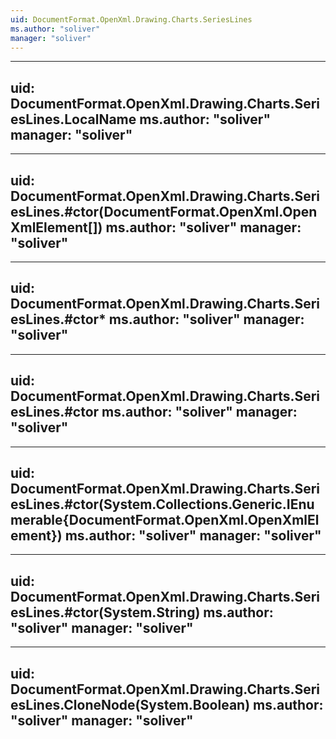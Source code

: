 ```yaml
---
uid: DocumentFormat.OpenXml.Drawing.Charts.SeriesLines
ms.author: "soliver"
manager: "soliver"
---
```


---
uid: DocumentFormat.OpenXml.Drawing.Charts.SeriesLines.LocalName
ms.author: "soliver"
manager: "soliver"
---

---
uid: DocumentFormat.OpenXml.Drawing.Charts.SeriesLines.#ctor(DocumentFormat.OpenXml.OpenXmlElement[])
ms.author: "soliver"
manager: "soliver"
---

---
uid: DocumentFormat.OpenXml.Drawing.Charts.SeriesLines.#ctor*
ms.author: "soliver"
manager: "soliver"
---

---
uid: DocumentFormat.OpenXml.Drawing.Charts.SeriesLines.#ctor
ms.author: "soliver"
manager: "soliver"
---

---
uid: DocumentFormat.OpenXml.Drawing.Charts.SeriesLines.#ctor(System.Collections.Generic.IEnumerable{DocumentFormat.OpenXml.OpenXmlElement})
ms.author: "soliver"
manager: "soliver"
---

---
uid: DocumentFormat.OpenXml.Drawing.Charts.SeriesLines.#ctor(System.String)
ms.author: "soliver"
manager: "soliver"
---

---
uid: DocumentFormat.OpenXml.Drawing.Charts.SeriesLines.CloneNode(System.Boolean)
ms.author: "soliver"
manager: "soliver"
---
